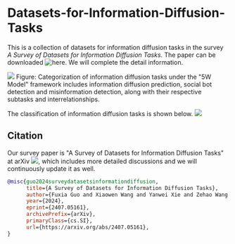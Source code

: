# Datasets-for-Information-Diffusion-Tasks
This is a collection of datasets for information diffusion tasks in the survey _A Survey of Datasets for Information Diffusion Tasks_. The paper can be downloaded ![here](https://arxiv.org/abs/2407.05161). We will complete the detail information.

![](https://github.com/gfx0523/Information-Diffusion-Datasets/blob/main/Datasets-Tasks.png)
Figure: Categorization of information diffusion tasks under the "5W Model" framework includes information diffusion prediction, social bot detection and misinformation detection, along with their respective subtasks and interrelationships.

The classification of information diffusion tasks is shown below.
![](https:)



## Citation
Our survey paper is "A Survey of Datasets for Information Diffusion Tasks" at arXiv ![](https://arxiv.org/abs/2407.05161), which includes more detailed discussions and we will continuously update it as well.
 
```BibTeX
@misc{guo2024surveydatasetsinformationdiffusion,
      title={A Survey of Datasets for Information Diffusion Tasks}, 
      author={Fuxia Guo and Xiaowen Wang and Yanwei Xie and Zehao Wang and Jingqiu Li and Lanjun Wang},
      year={2024},
      eprint={2407.05161},
      archivePrefix={arXiv},
      primaryClass={cs.SI},
      url={https://arxiv.org/abs/2407.05161}, 
}

```
<!--
## Table of Contents

## Papers
-->




